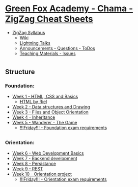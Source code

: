 # [Green Fox Academy - Chama - ZigZag Cheat Sheets]()
* [ZigZag Syllabus](https://github.com/green-fox-academy/zigzag-syllabus)
    *    [Wiki](https://github.com/green-fox-academy/zigzag-syllabus/wiki)
    *    [Lightning Talks](https://github.com/green-fox-academy/zigzag-syllabus/projects/2)
    *    [Announcements - Questions - ToDos](https://github.com/green-fox-academy/zigzag-syllabus/projects/1)
    *    [Teaching Materials - Issues](https://github.com/green-fox-academy/teaching-materials/issues)
#
## Structure
### Foundation:
* [Week 1 - HTML, CSS and Basics](https://github.com/green-fox-academy/zigzag-syllabus/wiki/Week-1)
    * [HTML by Riel](Foundation/Week-1/HTML.md)
* [Week 2 - Data structures and Drawing](https://github.com/green-fox-academy/zigzag-syllabus/wiki/Week-2)
* [Week 3 - Files and Object Orientation](https://github.com/green-fox-academy/zigzag-syllabus/wiki/Week-3)
* [Week 4 - Inheritance](https://github.com/green-fox-academy/zigzag-syllabus/wiki/Week-4)
* [Week 5 - Wanderer - The Game](https://github.com/green-fox-academy/zigzag-syllabus/wiki/Week-5)
    * [!!!Friday!!! - Foundation exam requirements](https://github.com/green-fox-academy/definitions/blob/master/exam/requirement/foundation-req.md)
##
### Orientation:
* [Week 6 - Web Development Basics](https://github.com/green-fox-academy/zigzag-syllabus/wiki/Week-6)
* [Week 7 - Backend development](https://github.com/green-fox-academy/zigzag-syllabus/wiki/Week-7)
* [Week 8 - Persistance](https://github.com/green-fox-academy/zigzag-syllabus/wiki/Week-8)
* [Week 9 - REST](https://github.com/green-fox-academy/zigzag-syllabus/wiki/Week-9)
* [Week 10 - Orientation project](https://github.com/green-fox-academy/zigzag-syllabus/wiki/Week-10)
    * [!!!Friday!!! - Orientation exam requirements](https://github.com/green-fox-academy/definitions/blob/master/exam/requirement/java-orientation-req.md)